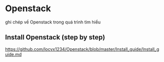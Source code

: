 # Openstack
ghi chép về Openstack trong quá trình tìm hiểu


## Install Openstack  (step by step)

https://github.com/locvx1234/Openstack/blob/master/Install_guide/Install_guide.md



